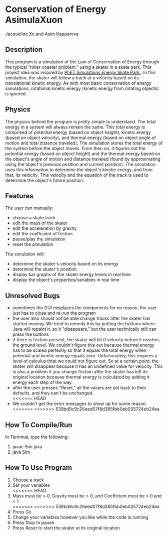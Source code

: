 # Conservation of Energy AsimulaXuon
Jacqueline Xu and Asim Kapparova

<h2> Description </h2>
<p> This program is a simulation of the Law of Conservation of Energy through the typical “roller coaster problem,” using a skater in a skate park. This project idea was inspired by <a href="https://phet.colorado.edu/en/simulation/energy-skate-park-basics"> PhET Simulations Energy Skate Park </a>. In this simulation, the skater will follow a track at a velocity based on its translational kinetic energy. As with most basic conservation of energy simulations, rotational kinetic energy (kinetic energy from rotating objects) is ignored. </p>

<h2> Physics </h2>
<p> The physics behind the program is pretty simple to understand. The total energy in a system will always remain the same. This total energy is comprised of potential energy (based on object height), kinetic energy (based on object velocity), and thermal energy (based on object angle of motion and total distance traveled). The simulation stores the total energy of the system before the object moves. From then on, it figures out the potential energy (based on object height) and the thermal energy based on the object's angle of motion and distance traveled (found by approximating using the object's previous position and current position). The simulation uses this information to determine the object's kinetic energy, and from that, its velocity. This velocity and the equation of the track is used to determine the object's future position. </p>

<h2> Features </h2>
<p> The user can manually:
	<ul>
	  <li>choose a skate track</li>
	  <li>edit the mass of the skater </li>
	  <li>edit the acceleration by gravity </li>
	  <li>edit the coefficient of friction </li>
	  <li>pause/play the simulation </li>
	  <li>reset the simulation </li>
	</ul>
</p>
<p> The simulation will:
	<ul>
	  <li>determine the skater's velocity based on its energy </li>
	  <li>determine the skater's position </li>
	  <li>display bar graphs of the skater energy levels in real time </li>
	  <li>display the object's properties/variables in real time </li>
	</ul>
</p>

<h2> Unresolved Bugs </h2>
<p>
	<ul>
		<li>sometimes the GUI misplaces the components for no reason, the user just has to close and re-run the program</li>
		<li>the user also should not be able change tracks after the skater has started moving. We tried to remedy this by putting the buttons where Java will repaint it, so it "disappears," but the user technically still can press the buttons</li>
		<li>if there is friction present, the skater will hit 0 velocity before it reaches the ground level. We couldn't figure this out because thermal energy has to be scaled perfectly so that it equals the total energy when potential and kinetic energy equals zero. Unfortunately, this requires a level of calculus thtat we could not figure out. So at a certain point, the skater will disappear because it has an undefined value for velocity. This is also a problem if you change friction after the skater has left its original location because thermal energy is calculated by adding it energy each step of the way. </li>
		<li>after the user presses "Reset," all the values are set back to their defaults, and they can't be unchanged.</li>
<<<<<<< HEAD
		<li>We couldn't get the error messages to show up for some reason.</li>
=======
>>>>>>> 539bd9c9c26eed07f8d385fbb0eb035724eb24ea
	</ul>
</p>

<h2> How To Compile/Run </h2>
<p> In Terminal, type the following:
	<ol>
	  <li>javac Sim.java </li>
	  <li>java Sim </li>
	</ol>
</p>

<h2> How To Use Program </h2>
<p> 
	<ol>
	  <li>Choose a track</li>
	  <li>Set your variables</li>
<<<<<<< HEAD
	  <li>Mass must be > 0, Gravity must be > 0, and Coefficient must be > 0 and < 1 </li>
=======
>>>>>>> 539bd9c9c26eed07f8d385fbb0eb035724eb24ea
	  <li>Press Go</li>
	  <li>Change your variables however you like while the code is running</li>
	  <li>Press Stop to pause</li>
	  <li>Press Reset to start the skater at its original location</li>
	</ol>
</p>
